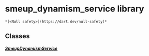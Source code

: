 


# smeup_dynamism_service library






    *[<Null safety>](https://dart.dev/null-safety)*





## Classes

##### [SmeupDynamismService](../smeup_services_smeup_dynamism_service/SmeupDynamismService-class.md)



 















